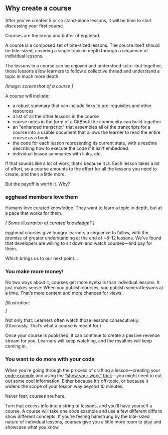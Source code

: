 ## Why create a course
After you've created 5 or so stand-alone lessons, it will be time to start discussing your first course.

Courses are the bread and butter of egghead.

A course is a composed set of bite-sized lessons. The course itself should be bite-sized, covering a single topic in depth through a sequence of individual lessons.

The lessons in a course can be enjoyed and understood solo—but together, those lessons allow learners to follow a collective thread and understand a topic in much more depth.

*[Image: screenshot of a course ]*

A course will include:

- a robust summary that can include links to pre-requisites and other resources
- a list of all the other lessons in the course
- course notes in the form of a GitBook the community can build together
- an "enhanced transcript" that assembles all of the transcripts for a course into a usable document that allows the learner to read the entire course as a book
- the code for each lesson representing its current state, with a readme describing how to execute the code if it isn't embedded.
- individual lesson summaries with links, etc.

If that sounds like a lot of work, that’s because it *is*. Each lesson takes a lot of effort, so a course amounts to the effort for all the lessons you need to create, and then a little more.

But the payoff is worth it. Why?


### egghead members love them

Humans love curated knowledge. They want to learn a topic in depth, but at a pace that works for them.

*[ Some illustration of curated knowledge? ]*

egghead courses give hungry learners a sequence to follow, with the promise of greater understanding at the end of ~8–12 lessons. We’ve found that developers are willing to sit down and watch courses—and pay for them.

Which brings us to our next point...


### You make more money!

No two ways about it, courses get more eyeballs than individual lessons. It just makes sense: When you publish courses, you publish several lessons at a time. That’s more content and more chances for views.

*[Illustration: $$$$]*

Not only that: Learners often watch those lessons consecutively. (Obviously. That’s what a course is meant for.)

Once your course is published, it can continue to create a passive revenue stream for you. Learners will keep watching, and the royalties will keep coming in.


### You want to do more with your code

When you’re going through the process of crafting a lesson—creating your [code example](#create-your-code-example) and using the [“show your work” trick](#the-show-your-work-trick)—you might need to cut out some cool information. Either because it’s off-topic, or because it widens the scope of your lesson way beyond 10 minutes.

Never fear, courses are here.

Turn that excess info into a string of lessons, and you’ll have yourself a course. A course will take one code example and use a few different diffs to show different concepts. If you’re feeling hamstrung by the bite-sized nature of individual lessons, courses give you a little more room to play and showcase what you know.
